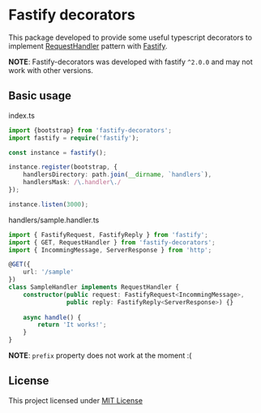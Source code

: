 # Fastify decorators

This package developed to provide some useful typescript decorators to implement [RequestHandler] pattern with [Fastify].

**NOTE**: Fastify-decorators was developed with fastify `^2.0.0` and may not work with other versions.

## Basic usage

index.ts
```typescript
import {bootstrap} from 'fastify-decorators';
import fastify = require('fastify');

const instance = fastify();

instance.register(bootstrap, {
    handlersDirectory: path.join(__dirname, `handlers`),
    handlersMask: /\.handler\./
});

instance.listen(3000);
```

handlers/sample.handler.ts
```typescript
import { FastifyRequest, FastifyReply } from 'fastify';
import { GET, RequestHandler } from 'fastify-decorators';
import { IncommingMessage, ServerResponse } from 'http';

@GET({
    url: '/sample'
})
class SampleHandler implements RequestHandler {
    constructor(public request: FastifyRequest<IncommingMessage>,
                public reply: FastifyReply<ServerResponse>) {}
    
    async handle() {
        return 'It works!';
    }
}
```

**NOTE**: `prefix` property does not work at the moment :(

## License

This project licensed under [MIT License]

[RequestHandler]: https://java-design-patterns.com/patterns/chain/
[Fastify]: https://npmjs.org/package/fastify
[MIT License]: https://github.com/L2jLiga/fastify-decorators/blob/master/LICENSE
